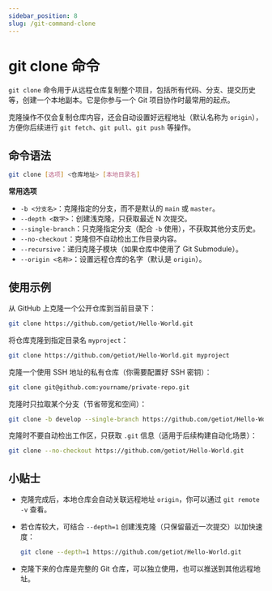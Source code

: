 ```yaml
---
sidebar_position: 8
slug: /git-command-clone
---
```


# git clone 命令

`git clone` 命令用于从远程仓库复制整个项目，包括所有代码、分支、提交历史等，创建一个本地副本。它是你参与一个 Git 项目协作时最常用的起点。

克隆操作不仅会复制仓库内容，还会自动设置好远程地址（默认名称为 `origin`），方便你后续进行 `git fetch`、`git pull`、`git push` 等操作。



## 命令语法

```bash
git clone [选项] <仓库地址> [本地目录名]
```

**常用选项**

- `-b <分支名>`：克隆指定的分支，而不是默认的 `main` 或 `master`。
- `--depth <数字>`：创建浅克隆，只获取最近 N 次提交。
- `--single-branch`：只克隆指定分支（配合 `-b` 使用），不获取其他分支历史。
- `--no-checkout`：克隆但不自动检出工作目录内容。
- `--recursive`：递归克隆子模块（如果仓库中使用了 Git Submodule）。
- `--origin <名称>`：设置远程仓库的名字（默认是 `origin`）。



## 使用示例

从 GitHub 上克隆一个公开仓库到当前目录下：

```bash
git clone https://github.com/getiot/Hello-World.git
```

将仓库克隆到指定目录名 `myproject`：

```bash
git clone https://github.com/getiot/Hello-World.git myproject
```

克隆一个使用 SSH 地址的私有仓库（你需要配置好 SSH 密钥）：

```bash
git clone git@github.com:yourname/private-repo.git
```

克隆时只拉取某个分支（节省带宽和空间）：

```bash
git clone -b develop --single-branch https://github.com/getiot/Hello-World.git
```

克隆时不要自动检出工作区，只获取 `.git` 信息（适用于后续构建自动化场景）：

```bash
git clone --no-checkout https://github.com/getiot/Hello-World.git
```



## 小贴士

- 克隆完成后，本地仓库会自动关联远程地址 `origin`，你可以通过 `git remote -v` 查看。

- 若仓库较大，可结合 `--depth=1` 创建浅克隆（只保留最近一次提交）以加快速度：

  ```bash
  git clone --depth=1 https://github.com/getiot/Hello-World.git
  ```

- 克隆下来的仓库是完整的 Git 仓库，可以独立使用，也可以推送到其他远程地址。

